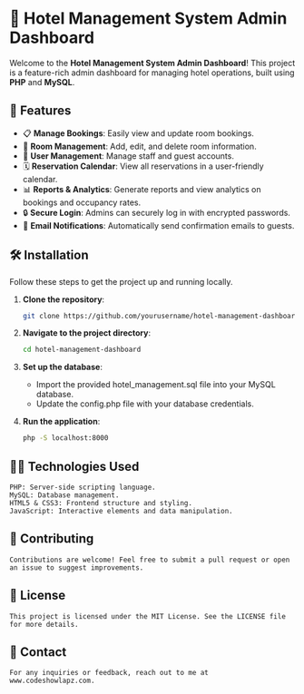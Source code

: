 # 🏨 Hotel Management System Admin Dashboard

Welcome to the **Hotel Management System Admin Dashboard**! This project is a feature-rich admin dashboard for managing hotel operations, built using **PHP** and **MySQL**.

## 🚀 Features

- 📋 **Manage Bookings**: Easily view and update room bookings.
- 🏢 **Room Management**: Add, edit, and delete room information.
- 👥 **User Management**: Manage staff and guest accounts.
- 🗓️ **Reservation Calendar**: View all reservations in a user-friendly calendar.
- 📊 **Reports & Analytics**: Generate reports and view analytics on bookings and occupancy rates.
- 🔒 **Secure Login**: Admins can securely log in with encrypted passwords.
- 📧 **Email Notifications**: Automatically send confirmation emails to guests.

## 🛠️ Installation

Follow these steps to get the project up and running locally.

1. **Clone the repository**:
   ```bash
   git clone https://github.com/yourusername/hotel-management-dashboard.git

2. **Navigate to the project directory**:
    ```bash
   cd hotel-management-dashboard

3. **Set up the database**:
   - Import the provided hotel_management.sql file into your MySQL database.
   - Update the config.php file with your database credentials.
   
4. **Run the application**:
   ```bash
   php -S localhost:8000

## 👨‍💻 Technologies Used

    PHP: Server-side scripting language.
    MySQL: Database management.
    HTML5 & CSS3: Frontend structure and styling.
    JavaScript: Interactive elements and data manipulation.

## 🤝 Contributing
    Contributions are welcome! Feel free to submit a pull request or open an issue to suggest improvements.

## 📝 License
    This project is licensed under the MIT License. See the LICENSE file for more details.
    
## 📧 Contact
    For any inquiries or feedback, reach out to me at www.codeshowlapz.com.

  
